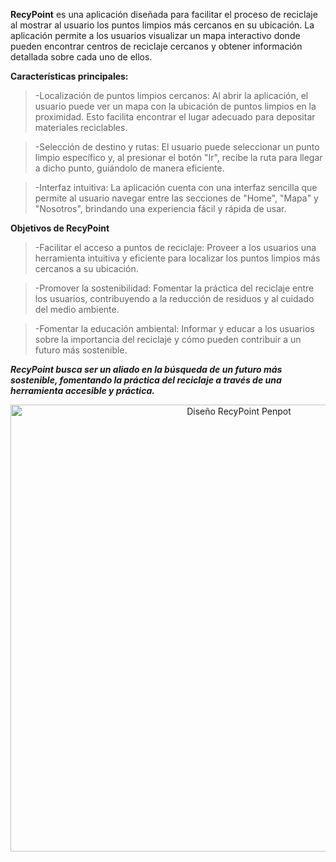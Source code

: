 **RecyPoint** es una aplicación diseñada para facilitar el proceso de reciclaje al mostrar al usuario los puntos limpios más cercanos en su ubicación. La aplicación permite a los usuarios visualizar un mapa interactivo donde pueden encontrar centros de reciclaje cercanos y obtener información detallada sobre cada uno de ellos.


**Características principales:**

>-Localización de puntos limpios cercanos: Al abrir la aplicación, el usuario puede ver un mapa con la ubicación de puntos limpios en la proximidad. Esto facilita encontrar el lugar adecuado para depositar materiales reciclables.

>-Selección de destino y rutas: El usuario puede seleccionar un punto limpio específico y, al presionar el botón "Ir", recibe la ruta para llegar a dicho punto, guiándolo de manera eficiente.

>-Interfaz intuitiva: La aplicación cuenta con una interfaz sencilla que permite al usuario navegar entre las secciones de "Home", "Mapa" y "Nosotros", brindando una experiencia fácil y rápida de usar.

**Objetivos de RecyPoint**

>-Facilitar el acceso a puntos de reciclaje: Proveer a los usuarios una herramienta intuitiva y eficiente para localizar los puntos limpios más cercanos a su ubicación.

>-Promover la sostenibilidad: Fomentar la práctica del reciclaje entre los usuarios, contribuyendo a la reducción de residuos y al cuidado del medio ambiente.

>-Fomentar la educación ambiental: Informar y educar a los usuarios sobre la importancia del reciclaje y cómo pueden contribuir a un futuro más sostenible.


_**RecyPoint busca ser un aliado en la búsqueda de un futuro más sostenible, fomentando la práctica del reciclaje a través de una herramienta accesible y práctica.**_

<p align="center">
  <img width="715" alt="Diseño RecyPoint Penpot" src="https://github.com/user-attachments/assets/4297c20b-a252-47ba-8494-33344463ad44">
</p>
